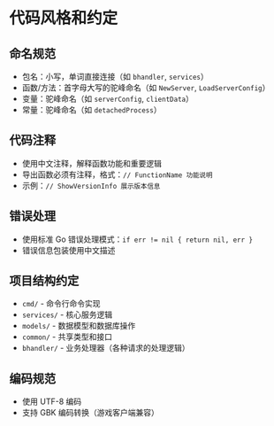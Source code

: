 # 代码风格和约定

## 命名规范
- 包名：小写，单词直接连接（如 `bhandler`, `services`）
- 函数/方法：首字母大写的驼峰命名（如 `NewServer`, `LoadServerConfig`）
- 变量：驼峰命名（如 `serverConfig`, `clientData`）
- 常量：驼峰命名（如 `detachedProcess`）

## 代码注释
- 使用中文注释，解释函数功能和重要逻辑
- 导出函数必须有注释，格式：`// FunctionName 功能说明`
- 示例：`// ShowVersionInfo 展示版本信息`

## 错误处理
- 使用标准 Go 错误处理模式：`if err != nil { return nil, err }`
- 错误信息包装使用中文描述

## 项目结构约定
- `cmd/` - 命令行命令实现
- `services/` - 核心服务逻辑
- `models/` - 数据模型和数据库操作
- `common/` - 共享类型和接口
- `bhandler/` - 业务处理器（各种请求的处理逻辑）

## 编码规范
- 使用 UTF-8 编码
- 支持 GBK 编码转换（游戏客户端兼容）